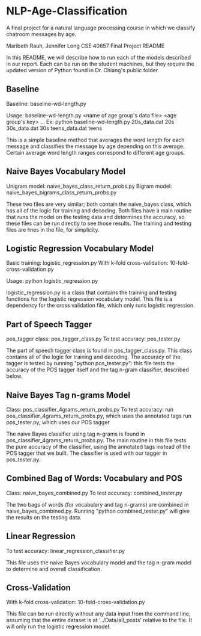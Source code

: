 # NLP-Age-Classification
A final project for a natural language processing course in which we classify chatroom messages by age.

Maribeth Rauh, Jennifer Long
CSE 40657
Final Project README

In this README, we will describe how to run each of the models described in our report. Each can be run on the student machines, but they require the updated version of Python found in Dr. Chiang's public folder.

Baseline
--------

Baseline: baseline-wd-length.py

Usage: baseline-wd-length.py <name of age group's data file> <age group's key> ...
Ex: python baseline-wd-length.py 20s_data.dat 20s 30s_data.dat 30s teens_data.dat teens

This is a simple baseline method that averages the word length for each message and classifies the message by age depending on this average. Certain average word length ranges correspond to different age groups.


Naive Bayes Vocabulary Model
----------------------------

Unigram model: naive_bayes_class_return_probs.py
Bigram model: naive_bayes_bigrams_class_return_probs.py

These two files are very similar; both contain the naive_bayes class, which has all of the logic for training and decoding. Both files have a main routine that runs the model on the testing data and determines the accuracy, so these files can be run directly to see those results. The training and testing files are lines in the file, for simplicity.


Logistic Regression Vocabulary Model
------------------------------------

Basic training: logistic_regression.py
With k-fold cross-validation: 10-fold-cross-validation.py

Usage: python logistic_regression.py <test data>

logistic_regression.py is a class that contains the training and testing functions for the logistic regression vocabulary model. This file is a dependency for the cross validation file, which only runs logistic regression.

Part of Speech Tagger
---------------------

pos_tagger class: pos_tagger_class.py
To test accuracy: pos_tester.py

The part of speech tagger class is found in pos_tagger_class.py. This class contains all of the logic for training and decoding. The accuracy of the tagger is tested by running "python pos_tester.py": this file tests the accuracy of the POS tagger itself and the tag n-gram classifier, described below.


Naive Bayes Tag n-grams Model
-----------------------------

Class: pos_classifier_4grams_return_probs.py
To test accuracy: run pos_classifier_4grams_return_probs.py, which uses the annotated tags
		  run pos_tester.py, which uses our POS tagger
			

The naive Bayes classifier using tag n-grams is found in pos_classifier_4grams_return_probs.py. The main routine in this file tests the pure accuracy of the classifier, using the annotated tags instead of the POS tagger that we built. The classifier is used with our tagger in pos_tester.py.


Combined Bag of Words: Vocabulary and POS
-----------------------------------------

Class: naive_bayes_combined.py
To test accuracy: combined_tester.py

The two bags of words (for vocabulary and tag n-grams) are combined in naive_bayes_combined.py. Running "python combined_tester.py" will give the results on the testing data.


Linear Regression
-----------------

To test accuracy: linear_regression_classifier.py

This file uses the naive Bayes vocabulary model and the tag n-gram model to determine and overall classification.

Cross-Validation
----------------

With k-fold cross-validation: 10-fold-cross-validation.py

This file can be run directly without any data input from the command line, assuming that the entire dataset is at '../Data/all_posts' relative to the file. It will only run the logistic regression model.



